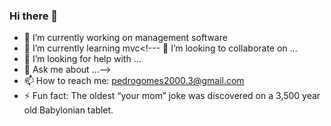 ### Hi there 👋


- 🔭 I’m currently working on management software
- 🌱 I’m currently learning mvc<!--- 👯 I’m looking to collaborate on ...
- 🤔 I’m looking for help with ...
- 💬 Ask me about ...-->
- 📫 How to reach me: pedrogomes2000.3@gmail.com
- ⚡ Fun fact: The oldest “your mom” joke was discovered on a 3,500 year old Babylonian tablet.
